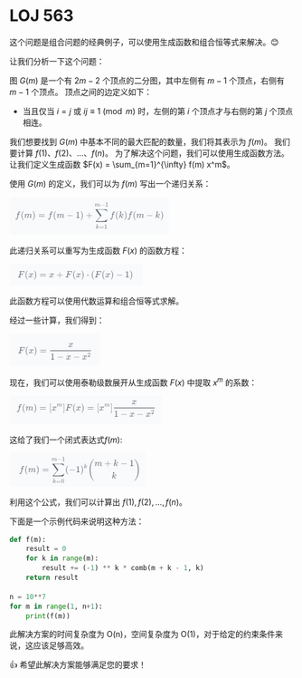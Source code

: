 # LOJ 563

这个问题是组合问题的经典例子，可以使用生成函数和组合恒等式来解决。😊

让我们分析一下这个问题：

图 $G(m)$ 是一个有 $2m-2$ 个顶点的二分图，其中左侧有 $m-1$ 个顶点，右侧有 $m-1$ 个顶点。
顶点之间的边定义如下：
+ 当且仅当 $i = j$ 或 $ij \equiv 1 \pmod{m}$ 时，左侧的第 $i$ 个顶点才与右侧的第 $j$ 个顶点相连。

我们想要找到 $G(m)$ 中基本不同的最大匹配的数量，我们将其表示为 $f(m)$。
我们要计算 $f(1)、f(2)、\ldots、f(n)$。
为了解决这个问题，我们可以使用生成函数方法。让我们定义生成函数 $F(x) = \sum_{m=1}^{\infty} f(m) x^m$。

使用 $G(m)$ 的定义，我们可以为 $f(m)$ 写出一个递归关系：

![alt text](image-2.png)

此递归关系可以重写为生成函数 $F(x)$ 的函数方程：

![alt text](image-3.png)

此函数方程可以使用代数运算和组合恒等式求解。

经过一些计算，我们得到：

![alt text](image-4.png)

现在，我们可以使用泰勒级数展开从生成函数 $F(x)$ 中提取 $x^m$ 的系数：

​![alt text](image-5.png)

这给了我们一个闭式表达式$f(m)$:

![alt text](image-6.png)

利用这个公式，我们可以计算出 $f(1), f(2), \ldots, f(n)$。

下面是一个示例代码来说明这种方法：

```python
def f(m):
    result = 0
    for k in range(m):
        result += (-1) ** k * comb(m + k - 1, k)
    return result

n = 10**7
for m in range(1, n+1):
    print(f(m))
```

此解决方案的时间复杂度为 O(n)，空间复杂度为 O(1)，对于给定的约束条件来说，这应该足够高效。

👍 希望此解决方案能够满足您的要求！